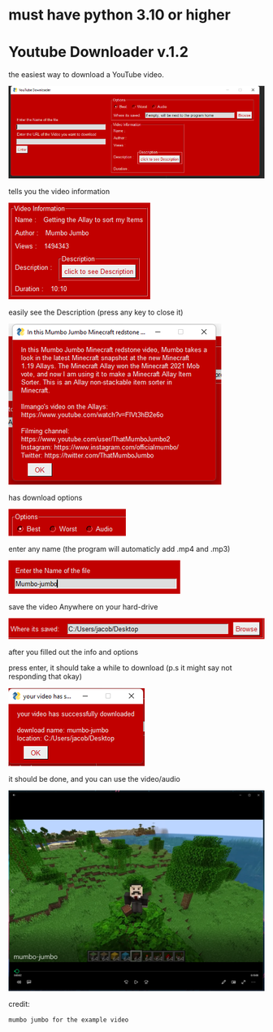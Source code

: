 # must have python 3.10 or higher

# Youtube Downloader v.1.2

the easiest way to download a YouTube video.

![](media/readme-pic-1.png)

tells you the video information

![](media/readme-pic-2.png)

easily see the Description (press any key to close it)

![](media/readme-pic-3.png)

has download options

![](media/readme-pic-4.png)

enter any name (the program will automaticly add .mp4 and .mp3)

![](media/readme-pic-5.png)

save the video Anywhere on your hard-drive

![](media/readme-pic-6.png)

after you filled out the info and options

press enter, it should take a while to download (p.s it might say not responding that okay)

![](media/readme-pic-7.png)

it should be done, and you can use the video/audio

![](media/readme-pic-8.png)

credit:

    mumbo jumbo for the example video